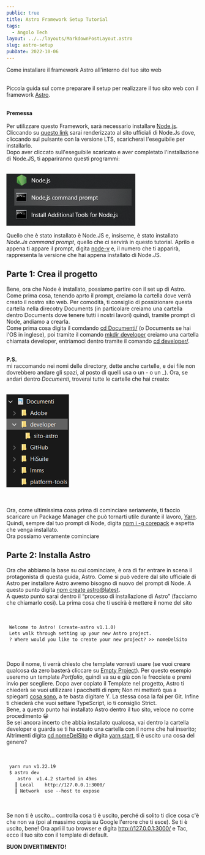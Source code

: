 ```yaml
---
public: true
title: Astro Framework Setup Tutorial
tags:
  - Angolo Tech
layout: ../../layouts/MarkdownPostLayout.astro
slug: astro-setup
pubDate: 2022-10-06
---
```


Come installare il framework Astro all'interno del tuo sito web<br /><br />

Piccola guida sul come preparare il setup per realizzare il tuo sito web con il framework <a href="https://astro.build/">Astro</a>.<br /><br />

**Premessa** <br /><br />
Per utilizzare questo Framework, sarà necessario installare <a href="https://nodejs.org/en/">Node.js</a>. Cliccando su <a href="https://nodejs.org/en/">questo link</a> sarai renderizzato al sito ufficiali di Node.Js dove, cliccando sul pulsante con la versione LTS, scaricherai l'eseguibile per installarlo.<br />
Dopo aver cliccato sull'eseguibile scaricato e aver completato l'installazione di Node.JS, ti appariranno questi programmi:<br /><br />

<img src="images/posts/node1.png">

Quello che è stato installato è Node.JS e, insiseme, è stato installato _Node.Js command prompt_, quello che ci servirà in questo tutorial.
Aprilo e appena ti appare il prompt, digita <u>node-v</u> e, il numero che ti apparirà, rappresenta la versione che hai appena installato di Node.JS.


## Parte 1: Crea il progetto

Bene, ora che Node è installato, possiamo partire con il set up di Astro.<br />
Come prima cosa, tenendo aprto il prompt, creiamo la cartella dove verrà creato il nostro sito web. Per comodità, ti consiglio di possizionare questa cartella nella direcotry Documents (in particolare creiamo una cartella dentro Documents dove tenere tutti i nostri lavori) quindi, tramite prompt di Node, andiamo a crearla.<br />
Come prima cosa digita il comdando <u>cd Documenti/</u> (o Documents se hai l'OS in inglese), poi tramite il comando <u>mkdir developer</u> creiamo una cartella chiamata developer, entriamoci dentro tramite il comando <u>cd developer/</u>.<br /><br />

**P.S.**<br />
mi raccomando nei nomi delle directory, dette anche cartelle, e dei file non dovrebbero andare gli spazi, al posto di quelli usa o un - o un _).
Ora, se andari dentro _Documenti_, troverai tutte le cartelle che hai creato:<br /><br />

<img src="../../../public/images/posts/node2.png">

<br /><br />
Ora, come ultimissima cosa prima di cominciare seriamente, ti faccio scaricare un Package Manager che può tornarti utile durante il lavoro, <a href="https://yarnpkg.com/">Yarn</a>. Quindi, sempre dal tuo prompt di Node, digita <u>npm i -g corepack</u> e aspetta che venga installato.<br />
Ora possiamo veramente cominciare

## Parte 2: Installa Astro

Ora che abbiamo la base su cui cominciare, è ora di far entrare in scena il protagonista di questa guida, Astro. Come si può vedere dal sito ufficiale di Astro per installare Astro avremo bisogno di nuovo del prompt di Node. A questo punto digita <u>npm create astro@latest</u>.<br />
A questo punto sarai dentro il “processo di installazione di Astro” (facciamo che chiamarlo così). La prima cosa che ti uscirà è mettere il nome del sito<br /><br />

```

 Welcome to Astro! (create-astro v1.1.0)
 Lets walk through setting up your new Astro project.
 ? Where would you like to create your new project? >> nomeDelSito

```
<br /><br />
Dopo il nome, ti verrà chiesto che template vorresti usare (se vuoi creare qualcosa da zero basterà cliccare su <u>Empty Project</u>). Per questo esempio useremo un template _Portfolio_, quindi va su e giù con le frecciete e premi invio per scegliere. Dopo aver copiato il Template nel progetto, Astro ti chiederà se vuoi utilizzare i pacchetti di npm; Non mi metterò qua a spiegarti <a href="https://it.wikipedia.org/wiki/Npm_(software)">cosa sono</a>, a te basta digitare Y. La stessa cosa la fai per Git. Infine ti chiederà che vuoi settare TypeScript, io ti consiglio Strict.<br />
Bene, a questo punto hai installato Astro dentro il tuo sito, veloce no come procedimento 😀<br />
Se sei ancora incerto che abbia installato qualcosa, vai dentro la cartella developer e guarda se ti ha creato una cartella con il nome che hai inserito; Altrimenti digita <u>cd nomeDelSito</u> e digita <u>yarn start</u>, ti è uscito una cosa del genere?<br /><br />

```

 yarn run v1.22.19
 $ astro dev
    astro  v1.4.2 started in 49ms
   ┃ Local    http://127.0.0.1:3000/
   ┃ Network  use --host to expose

```

<br /><br />
Se non ti è uscito... controlla cosa ti è uscito, perché di solito ti dice cosa c'è che non va (poi al massimo copia su Google l'errore che ti esce).
Se ti è uscito, bene! Ora apri il tuo browser e digita http://127.0.0.1:3000/ e Tac, ecco il tuo sito con il template di default.

**BUON DIVERTIMENTO!**
